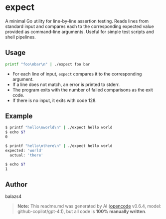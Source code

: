 # expect

A minimal Go utility for line-by-line assertion testing.
Reads lines from standard input and compares each to the corresponding expected value provided as command-line arguments.
Useful for simple test scripts and shell pipelines.

## Usage

```sh
printf "foo\nbar\n" | ./expect foo bar
```

- For each line of input, `expect` compares it to the corresponding argument.
- If a line does not match, an error is printed to stderr.
- The program exits with the number of failed comparisons as the exit code.
- If there is no input, it exits with code 128.

## Example

```sh
$ printf "hello\nworld\n" | ./expect hello world
$ echo $?
0

$ printf "hello\nthere\n" | ./expect hello world
expected: 'world'
  actual: 'there'

$ echo $?
1
```

## Author

balazs4

> **Note:** This readme.md was generated by AI ([opencode](https://github.com/sst/opencode) v0.6.4, model: github-copilot/gpt-4.1), but all code is **100% manually written**.
